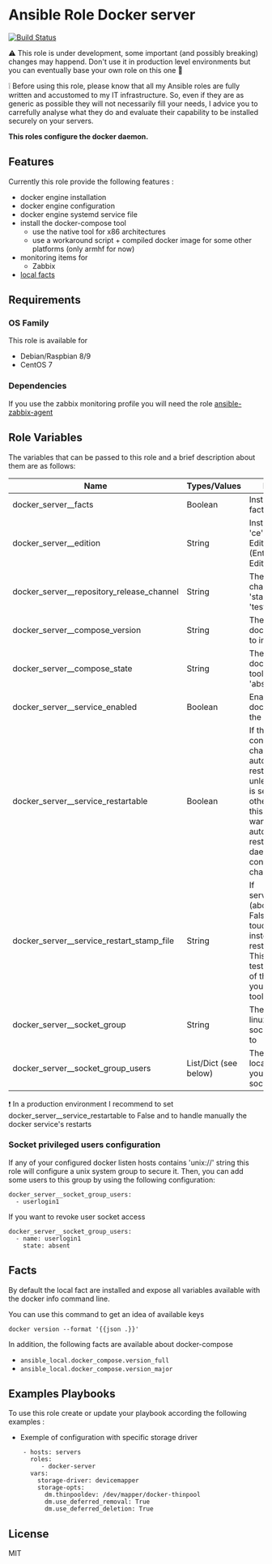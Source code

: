 Ansible Role Docker server
=========

[![Build Status](https://travis-ci.org/Turgon37/ansible-docker-server.svg?branch=master)](https://travis-ci.org/Turgon37/ansible-docker-server)

:warning: This role is under development, some important (and possibly breaking) changes may happend. Don't use it in production level environments but you can eventually base your own role on this one :hammer:

:grey_exclamation: Before using this role, please know that all my Ansible roles are fully written and accustomed to my IT infrastructure. So, even if they are as generic as possible they will not necessarily fill your needs, I advice you to carrefully analyse what they do and evaluate their capability to be installed securely on your servers.

**This roles configure the docker daemon.**

## Features

Currently this role provide the following features :

  * docker engine installation
  * docker engine configuration
  * docker engine systemd service file
  * install the docker-compose tool
    * use the native tool for x86 architectures
    * use a workaround script + compiled docker image for some other platforms (only armhf for now)
  * monitoring items for
    * Zabbix
  * [local facts](#facts)

## Requirements

### OS Family

This role is available for

  * Debian/Raspbian 8/9
  * CentOS 7

### Dependencies

If you use the zabbix monitoring profile you will need the role [ansible-zabbix-agent](https://github.com/Turgon37/ansible-zabbix-agent)


## Role Variables

The variables that can be passed to this role and a brief description about them are as follows:

| Name                                      | Types/Values   | Description                                                                                                                                                                                                                                   |
| ------------------------------------------| ---------------|---------------------------------------------------------------------------------------------------------------------------------------------------------------------------------------------------------------------------------------------- |
| docker_server__facts                      | Boolean        | Install the local fact script                                                                                                                                                                                                                 |
| docker_server__edition                    | String         | Install edition in 'ce' (Community Edition) or 'ee' (Enterprise Edition)                                                                                                                                                                      |
| docker_server__repository_release_channel | String         | The release channel to use in 'stable', 'edge', 'test'                                                                                                                                                                                        |
| docker_server__compose_version            | String         | The version of docker-compose to install                                                                                                                                                                                                      |
| docker_server__compose_state              | String         | The state of docker-compose tool in 'present', 'absent'                                                                                                                                                                                       |
| docker_server__service_enabled            | Boolean        | Enable or not the docker service on the host                                                                                                                                                                                                  |
| docker_server__service_restartable        | Boolean        | If the docker configuration change ansible will automatically restart the service unless this variable is set to False. In others words, set this to True if you want ansible automatically restart the docker daemon on configuration changes|
| docker_server__service_restart_stamp_file | String         | If service_restartable (above) is set to False, ansible will touch this path instead of restarting docker. This allow you to test the presence of this file with your monitoring tool                                                         |
| docker_server__socket_group               | String         | The name of the linux group the socket will belong to                                                                                                                                                                                         |
| docker_server__socket_group_users         | List/Dict (see below) | The list of linux local user name you want to add to socket group                                                                                                                                                                             |

:exclamation: In a production environment I recommend to set docker_server__service_restartable to False and to handle manually the docker service's restarts

### Socket privileged users configuration

If any of your configured docker listen hosts contains 'unix://' string this role will configure a unix system group to secure it.
Then, you can add some users to this group by using the following configuration:

```
docker_server__socket_group_users:
  - userlogin1
```

If you want to revoke user socket access

```
docker_server__socket_group_users:
  - name: userlogin1
    state: absent
```

## Facts

By default the local fact are installed and expose all variables available with the docker info command line.

You can use this command to get an idea of available keys

```
docker version --format '{{json .}}'
```

In addition, the following facts are available about docker-compose

* ```ansible_local.docker_compose.version_full```
* ```ansible_local.docker_compose.version_major```


## Examples Playbooks

To use this role create or update your playbook according the following examples :

  * Exemple of configuration with specific storage driver

```
    - hosts: servers
      roles:
         - docker-server
      vars:
        storage-driver: devicemapper
        storage-opts:
          dm.thinpooldev: /dev/mapper/docker-thinpool
          dm.use_deferred_removal: True
          dm.use_deferred_deletion: True
```


## License

MIT
